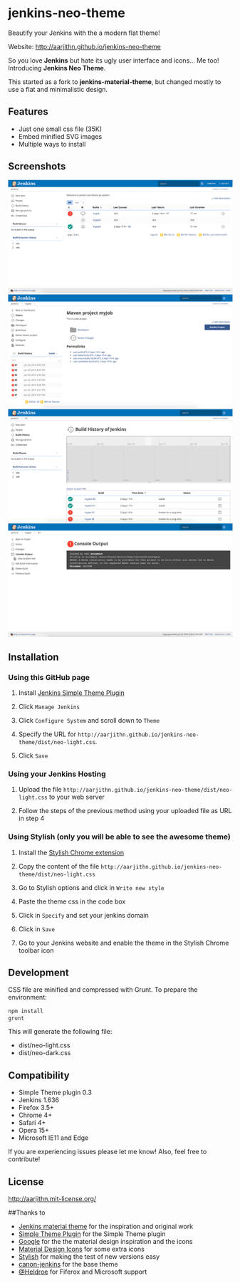 # jenkins-neo-theme
Beautify your Jenkins with the a modern flat theme!

Website: http://aarjithn.github.io/jenkins-neo-theme

So you love **Jenkins** but hate its ugly user interface and icons... Me too! Introducing **Jenkins Neo Theme**.

This started as a fork to **jenkins-material-theme**, but changed mostly to use a flat and minimalistic design.
 
## Features
* Just one small css file (35K)
* Embed minified SVG images
* Multiple ways to install

## Screenshots
![Screen 1](screens/screen1.png)   ![Screen 2](screens/screen2.png)   ![Screen 3](screens/screen3.png)    ![Screen 4](screens/screen4.png)


## Installation 

### Using this GitHub page

1. Install [Jenkins Simple Theme Plugin][simple]

1. Click `Manage Jenkins`

1. Click `Configure System` and scroll down to `Theme`

1. Specify the URL for `http://aarjithn.github.io/jenkins-neo-theme/dist/neo-light.css`.

1. Click `Save`


### Using your Jenkins Hosting

1. Upload the file `http://aarjithn.github.io/jenkins-neo-theme/dist/neo-light.css` to your web server

1. Follow the steps of the previous method using your uploaded file as URL in step 4


### Using Stylish (only you will be able to see the awesome theme)

1. Install the [Stylish Chrome extension][stylish]

1. Copy the content of the file `http://aarjithn.github.io/jenkins-neo-theme/dist/neo-light.css`

1. Go to Stylish options and click in `Write new style`

1. Paste the theme css in the code box

1. Click in `Specify` and set your jenkins domain

1. Click in `Save`

1. Go to your Jenkins website and enable the theme in the Stylish Chrome toolbar icon


## Development

CSS file are minified and compressed with Grunt. To prepare the environment:

```
npm install
grunt
```

This will generate the following file:
- dist/neo-light.css
- dist/neo-dark.css

## Compatibility
- Simple Theme plugin 0.3
- Jenkins 1.636
- Firefox 3.5+
- Chrome 4+
- Safari 4+
- Opera 15+
- Microsoft IE11 and Edge


If you are experiencing issues please let me know! Also, feel free to contribute!

## License
http://aarjithn.mit-license.org/

##Thanks to
- [Jenkins material theme][material] for the inspiration and original work
- [Simple Theme Plugin][simple] for the Simple Theme plugin
- [Google][google] for the the material design inspiration and the icons
- [Material Design Icons][material-design-icons] for some extra icons
- [Stylish][stylish] for making the test of new versions easy
- [canon-jenkins][canon-jenkins] for the base theme
- [@Heldroe][heldroe] for Fiferox and Microsoft support

[material]: https://github.com/afonsof/jenkins-material-theme
[simple]: https://wiki.jenkins-ci.org/display/JENKINS/Simple+Theme+Plugin
[google]: https://www.google.com/design/spec/material-design/introduction.html
[material-design-icons]: https://materialdesignicons.com/
[stylish]: https://chrome.google.com/webstore/detail/stylish/fjnbnpbmkenffdnngjfgmeleoegfcffe
[canon-jenkins]: https://github.com/rackerlabs/canon-jenkins
[heldroe]: https://github.com/Heldroe
